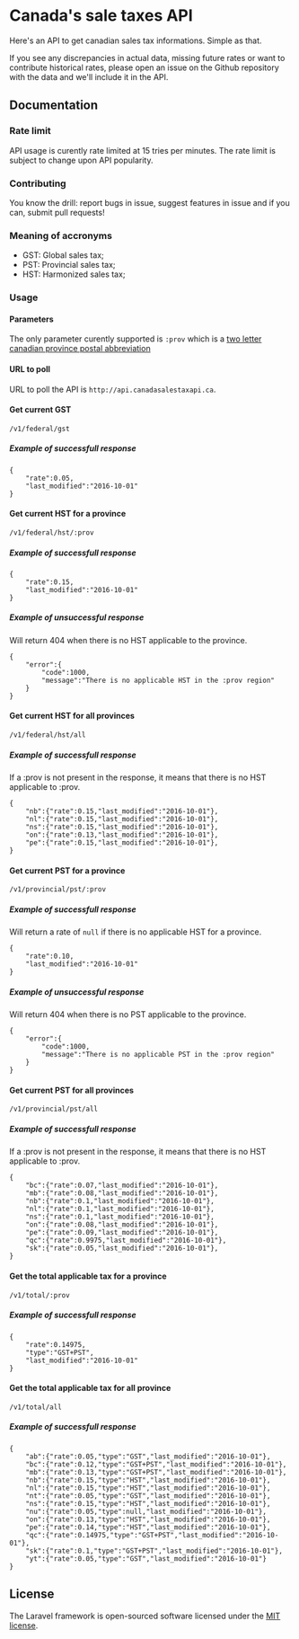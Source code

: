 # Canada's sale taxes API

Here's an API to get canadian sales tax informations. Simple as that.

If you see any discrepancies in actual data, missing future rates or want to contribute historical rates, please open an issue on the Github repository with the data and we'll include it in the API.

## Documentation

### Rate limit

API usage is curently rate limited at 15 tries per minutes. The rate limit is subject to change upon API popularity.

### Contributing

You know the drill: report bugs in issue, suggest features in issue and if you can, submit pull requests!

### Meaning of accronyms

-   GST: Global sales tax;
-   PST: Provincial sales tax;
-   HST: Harmonized sales tax;

### Usage

#### Parameters

The only parameter curently supported is `:prov` which is a [two letter canadian province postal abbreviation](https://en.wikipedia.org/wiki/Canadian_postal_abbreviations_for_provinces_and_territories#List_of_postal_abbreviations)

#### URL to poll

URL to poll the API is `http://api.canadasalestaxapi.ca`.

#### Get current GST

`/v1/federal/gst`

##### Example of successfull response

```
{
	"rate":0.05,
	"last_modified":"2016-10-01"
}
```

#### Get current HST for a province

`/v1/federal/hst/:prov`

##### Example of successfull response

```
{
	"rate":0.15,
	"last_modified":"2016-10-01"
}
```

##### Example of unsuccessful response

Will return 404 when there is no HST applicable to the province.

```
{
	"error":{
		"code":1000,
		"message":"There is no applicable HST in the :prov region"
	}
}
```

#### Get current HST for all provinces

`/v1/federal/hst/all`

##### Example of successfull response

If a :prov is not present in the response, it means that there is no HST applicable to :prov.

```
{
	"nb":{"rate":0.15,"last_modified":"2016-10-01"},
	"nl":{"rate":0.15,"last_modified":"2016-10-01"},
	"ns":{"rate":0.15,"last_modified":"2016-10-01"},
	"on":{"rate":0.13,"last_modified":"2016-10-01"},
	"pe":{"rate":0.15,"last_modified":"2016-10-01"},
}
```

#### Get current PST for a province

`/v1/provincial/pst/:prov`

##### Example of successfull response

Will return a rate of `null` if there is no applicable HST for a province.

```
{
	"rate":0.10,
	"last_modified":"2016-10-01"
}
```

##### Example of unsuccessful response

Will return 404 when there is no PST applicable to the province.

```
{
	"error":{
		"code":1000,
		"message":"There is no applicable PST in the :prov region"
	}
}
```

#### Get current PST for all provinces

`/v1/provincial/pst/all`

##### Example of successfull response

If a :prov is not present in the response, it means that there is no HST applicable to :prov.

```
{
	"bc":{"rate":0.07,"last_modified":"2016-10-01"},
	"mb":{"rate":0.08,"last_modified":"2016-10-01"},
	"nb":{"rate":0.1,"last_modified":"2016-10-01"},
	"nl":{"rate":0.1,"last_modified":"2016-10-01"},
	"ns":{"rate":0.1,"last_modified":"2016-10-01"},
	"on":{"rate":0.08,"last_modified":"2016-10-01"},
	"pe":{"rate":0.09,"last_modified":"2016-10-01"},
	"qc":{"rate":0.9975,"last_modified":"2016-10-01"},
	"sk":{"rate":0.05,"last_modified":"2016-10-01"},
}
```

#### Get the total applicable tax for a province

`/v1/total/:prov`

##### Example of successfull response

```
{
	"rate":0.14975,
	"type":"GST+PST",
	"last_modified":"2016-10-01"
}
```

#### Get the total applicable tax for all province

`/v1/total/all`

##### Example of successfull response

```
{
	"ab":{"rate":0.05,"type":"GST","last_modified":"2016-10-01"},
	"bc":{"rate":0.12,"type":"GST+PST","last_modified":"2016-10-01"},
	"mb":{"rate":0.13,"type":"GST+PST","last_modified":"2016-10-01"},
	"nb":{"rate":0.15,"type":"HST","last_modified":"2016-10-01"},
	"nl":{"rate":0.15,"type":"HST","last_modified":"2016-10-01"},
	"nt":{"rate":0.05,"type":"GST","last_modified":"2016-10-01"},
	"ns":{"rate":0.15,"type":"HST","last_modified":"2016-10-01"},
	"nu":{"rate":0.05,"type":null,"last_modified":"2016-10-01"},
	"on":{"rate":0.13,"type":"HST","last_modified":"2016-10-01"},
	"pe":{"rate":0.14,"type":"HST","last_modified":"2016-10-01"},
	"qc":{"rate":0.14975,"type":"GST+PST","last_modified":"2016-10-01"},
	"sk":{"rate":0.1,"type":"GST+PST","last_modified":"2016-10-01"},
	"yt":{"rate":0.05,"type":"GST","last_modified":"2016-10-01"}
}
```

## License

The Laravel framework is open-sourced software licensed under the [MIT license](http://opensource.org/licenses/MIT).
